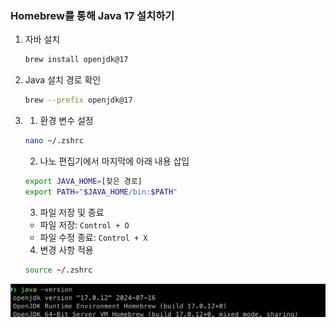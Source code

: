 ### Homebrew를 통해 Java 17 설치하기

1. 자바 설치
    ```bash
    brew install openjdk@17
    ```

2. Java 설치 경로 확인
    ```bash
    brew --prefix openjdk@17
    ```

3. 1. 환경 변수 설정
    ```bash
    nano ~/.zshrc
    ```

    2. 나노 편집기에서 마지막에 아래 내용 삽입
    ```bash
    export JAVA_HOME=[찾은 경로]
    export PATH="$JAVA_HOME/bin:$PATH"
    ```

    3. 파일 저장 및 종료
   - 파일 저장: `Control + O`
   - 파일 수정 종료: `Control + X`

    4. 변경 사항 적용
    ```bash
    source ~/.zshrc
    ```

![alt text](자바17.png)